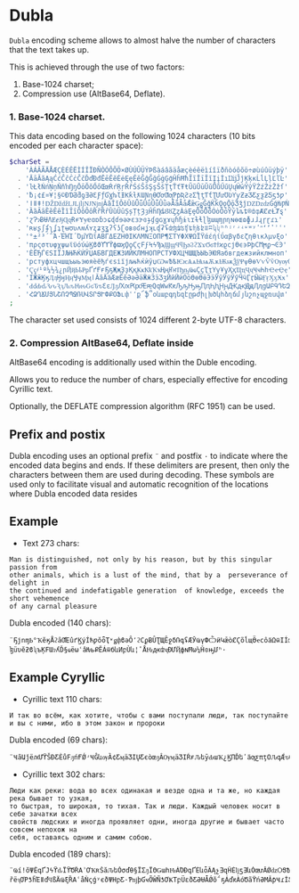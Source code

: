 # Dubla

`Dubla` encoding scheme allows to almost halve the number of characters that the text takes up.

This is achieved through the use of two factors:
 1) Base-1024 charset;
 2) Compression use (AltBase64, Deflate).

### 1. Base-1024 charset.

This data encoding based on the following 1024 characters (10 bits encoded per each character space):

```php
$charSet =
    'ÀÁÂÃÄÅÆÇÈÉÊËÌÍÎÏÐÑÒÓÔÕÖ×ØÙÚÛÜÝÞßàáâãäåæçèéêëìíîïðñòóôõö÷øùúûüýþÿ'
  . 'ĀāĂăĄąĆćĈĉĊċČčĎďĐđĒēĔĕĖėĘęĚěĜĝĞğĠġĢģĤĥĦħĨĩĪīĬĭĮįİıĲĳĴĵĶķĸĹĺĻļĽľĿ'
  . 'ŀŁłŃńŅņŇňŉŊŋŌōŎŏŐőŒœŔŕŖŗŘřŚśŜŝŞşŠšŢţŤťŦŧŨũŪūŬŭŮůŰűŲųŴŵŶŷŸŹźŻżŽžſ'
  . 'ƀ¡¢£¤¥¦§©ƉƊƋƌƍƎƏƐƑƒƓƔƕƖƗƘƙƚƛƜƝƞƟƠơƢƣƤƥƦƧƨƩƪƫƬƭƮƯưƱƲƳƴƵƶƷƸƹƺƻƼƽƾƿ'
  . 'ǀǁǂǃǄǅǆǇǈǉǊǋǌǍǎǏǐǑǒǓǔǕǖǗǘǙǚǛǜǝǞǟǠǡǢǣǤǥǦǧǨǩǪǫǬǭǮǯǰǱǲǳǴǵǶǷǸǹǺǻǼǽǾǿ'
  . 'ȀȁȂȃȄȅȆȇȈȉȊȋȌȍȎȏȐȑȒȓȔȕȖȗȘșȚțȜȝȞȟȠȡȢȣȤȥȦȧȨȩȪȫȬȭȮȯȰȱȲȳȴȵȶ®ȸȹȺȻȼȽȾȿ'
  . 'ɀɁɂɃɄɅɆɇɈɉɊɋɌɍɎɏɐɑɒɓɔɕɖɗɘəɚɛɜɝɞɟɠɡɢɣɤɥɦɧɨɩɪɫɬɭɮɯɰɱɲɳɴɵɶɷɸɹɺɻɼɽɾɿ'
  . 'ʀʁʂʃʄʅʆʇʈʉʊʋʌʍʎʏʐʑʒʓʔʕʖʗʘʙʚʛʜʝʞʟʠʡʢʣʤʥʦʧʨʩʪʫʬʭʮʯʰʱʲʳʴʵʶʷʸʹʺʻʼʽʾʿ'
  . '°±²³΄΅Ά·ΈΉΊ´ΌµΎΏΐΑΒΓΔΕΖΗΘΙΚΛΜΝΞΟΠΡ¶ΣΤΥΦΧΨΩΪΫάέήίΰαβγδεζηθικλμνξο'
  . 'πρςστυφχψωϊϋόύώϏϐϑϒϓϔϕϖϗϘϙϚϛϜϝϞϟϠϡϢϣϤϥϦϧϨϩϪϫϬϭϮϯϰϱϲϳϴϵ϶ϷϸϹϺϻϼ¬ϾϿ'
  . 'ЀЁЂЃЄЅІЇЈЉЊЋЌЍЎЏАБВГДЕЖЗИЙКЛМНОПРСТУФХЦЧШЩЪЫЬЭЮЯабвгдежзийклмноп'
  . 'рстуфхцчшщъыьэюяѐёђѓєѕіїјљњћќѝўџѠѡѢѣѤѥѦѧѨѩѪѫѬѭѮѯѰѱѲѳѴѵѶѷѸѹѺѻѼѽѾѿ'
  . 'Ҁҁ҂¹º¼½¾¿րҊҋҌҍҎҏҐґҒғҔҕҖҗҘҙҚқҜҝҞҟҠҡҢңҤҥҦҧҨҩҪҫҬҭҮүҰұҲҳҴҵҶҷҸҹҺһҼҽҾҿ'
  . 'ӀӁӂӃӄӅӆӇӈӉӊӋӌӍӎӏӐӑӒӓӔӕӖӗӘәӚӛӜӝӞӟӠӡӢӣӤӥӦӧӨөӪӫӬӭӮӯӰӱӲӳӴӵӶӷӸӹӺӻӼӽӾӿ'
  . 'ԀԁԂԃԄԅԆԇԈԉԊԋԌԍԎԏԐԑԒԓԔԕԖԗԘԙԚԛԜԝԞԟԠԡԢԣԤԥԦԧԨԩԪԫԬԭԮԯցԱԲԳԴԵԶԷԸԹԺԻԼԽԾԿ'
  . 'ՀՁՂՃՄՅՆՇՈՉՊՋՌՍՎՏՐՑՒՓՔՕՖւփՙ՚ք՜ֆ՞օևաբգդեզէըթժիլխծկհձղճմյնշոչպջռսվտ'
;
```
The character set used consists of 1024 different 2-byte UTF-8 characters.

### 2. Compression AltBase64, Deflate inside

AltBase64 encoding is additionally used within the Duble encoding.

Allows you to reduce the number of chars, especially effective for encoding Cyrillic text.

Optionally, the DEFLATE compression algorithm (RFC 1951) can be used.

## Prefix and postix

Dubla encoding uses an optional prefix `¨` and postfix `·` to indicate where the encoded data begins and ends.
If these delimiters are present, then only the characters between them are used during decoding.
These symbols are used only to facilitate visual and automatic recognition of the locations where Dubla encoded data resides

## Example
 - Text 273 chars:
```text
Man is distinguished, not only by his reason, but by this singular passion from
other animals, which is a lust of the mind, that by a  perseverance of delight in
the continued and indefatigable generation  of knowledge, exceeds the short vehemence
of any carnal pleasure
```

Dubla encoded (140 chars):
```text
¨ҔјոɱҌ°ҠӗӄÅϩȃƢΈûґϏýÍћƿŏȫҬʶǥփϐǝȎ՚ϩСϼɃȖƮЩȆջδՌգʢӔӮҨүФѼӥԿǣòȻϚõĺщӪҽсôӓΩѿΙÍʤȐβѰäՖɦøӕϤѳղԀāʦճҴϡ
ɮüυĕƻϐʯъĶϜƜɂʎĎ§ҩëωՙâǶьՔӖÁѿбևИբÙև¦ʽÅԊԫʣҷƉƯҊфɴĦω¼ȞɞԣՄʰ·
```

## Example Cyryllic
 - Cyrillic text 110 chars:
```text
И так во всём, как хотите, чтобы с вами поступали люди, так поступайте и вы с ними, ибо в этом закон и пророки
```
Dubla encoded (69 chars):
```text
¨ҸãԱǰëԕƯϔŠƉƸЀůϜԓńҒǾʴҸĜևѹȀ¢ƸӎäӠӀŲƸєòœԓÂѸӎäӠӀŔғԈեȳԂաҠ¿ϏΠĎեʹӓƣƹπţΟԈգǼԏƢΣƀ·
```

 - Cyrillic text 302 chars:
```text
Люди как реки: вода во всех одинакая и везде одна и та же, но каждая река бывает то узкая,
то быстрая, то широкая, то тихая. Так и люди. Каждый человек носит в себе зачатки всех
свойств людских и иногда проявляет одни, иногда другие и бывает часто совсем непохож на
себя, оставаясь одним и самим собою.
```
Dubla encoded (189 chars):
```text
¨ҨíǃŏΨÊգҐЈϟϔԃÏϔԾȐΑʾƠҠʀŠăԈեǑσďθ§ÏΣԓÏΘǤաһԊÁΌÐգҐЀևȱȀĄչƎզĤЀǉƽƎևȰœưĂǾǳѺՑѢàՎŠĂǾǳѹ©ȰĂƾҤҀоŏέǃňջŊÁµրէҐю
ȑëԇƠΡƾȟΈǁďϤßÄҨξȐΑʿåǸςǵʸєðΨΗբƸ·ƤǌþƓҹÕŴÑƾƠҜΤբÜԑðƸƏɄǠǾŏ΅ҕÁďԟÀόԾãϔńƏΜǍƥҸɾİƼńÔœԎäҁȀǀϯԎñҠҾŏΈÌŃƸŎÓϒƳÀ·
```
